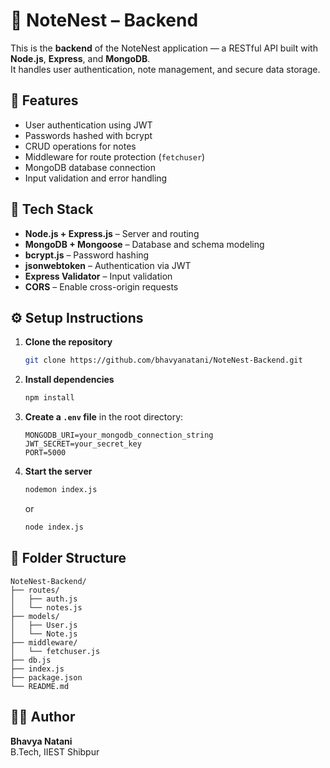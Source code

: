 # 🧠 NoteNest – Backend

This is the **backend** of the NoteNest application — a RESTful API built with **Node.js**, **Express**, and **MongoDB**.  
It handles user authentication, note management, and secure data storage.

## 🚀 Features
- User authentication using JWT
- Passwords hashed with bcrypt
- CRUD operations for notes
- Middleware for route protection (`fetchuser`)
- MongoDB database connection
- Input validation and error handling

## 🧩 Tech Stack
- **Node.js + Express.js** – Server and routing  
- **MongoDB + Mongoose** – Database and schema modeling  
- **bcrypt.js** – Password hashing  
- **jsonwebtoken** – Authentication via JWT  
- **Express Validator** – Input validation  
- **CORS** – Enable cross-origin requests

## ⚙️ Setup Instructions
1. **Clone the repository**
   ```bash
   git clone https://github.com/bhavyanatani/NoteNest-Backend.git
   ```
2. **Install dependencies**
   ```bash
   npm install
   ```
3. **Create a `.env` file** in the root directory:
   ```env
   MONGODB_URI=your_mongodb_connection_string
   JWT_SECRET=your_secret_key
   PORT=5000
   ```
4. **Start the server**
   ```bash
   nodemon index.js
   ```
   or
   ```bash
   node index.js
   ```

## 📂 Folder Structure
```
NoteNest-Backend/
├── routes/
│   ├── auth.js
│   └── notes.js
├── models/
│   ├── User.js
│   └── Note.js
├── middleware/
│   └── fetchuser.js
├── db.js
├── index.js
├── package.json
└── README.md
```

## 🧑‍💻 Author
**Bhavya Natani**  
B.Tech, IIEST Shibpur
